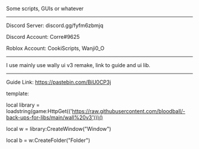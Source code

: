 Some scripts, GUIs or whatever

---------------------------------------------

Discord Server: discord.gg/fyfm6zbmjq

Discord Account: Corre#9625

Roblox Account: CookiScripts, Wanji0_O

---------------------------------------------

I use mainly use wally ui v3 remake, link to guide and ui lib.

---------------------------------------------

Guide Link: https://pastebin.com/BiU0CP3j

template:

local library = loadstring(game:HttpGet(('https://raw.githubusercontent.com/bloodball/-back-ups-for-libs/main/wall%20v3')))()

local w = library:CreateWindow("Window")

local b = w:CreateFolder("Folder")
